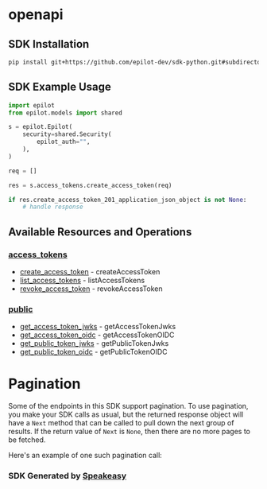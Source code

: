 # openapi

<!-- Start SDK Installation -->
## SDK Installation

```bash
pip install git+https://github.com/epilot-dev/sdk-python.git#subdirectory=access_token
```
<!-- End SDK Installation -->

## SDK Example Usage
<!-- Start SDK Example Usage -->
```python
import epilot
from epilot.models import shared

s = epilot.Epilot(
    security=shared.Security(
        epilot_auth="",
    ),
)

req = []

res = s.access_tokens.create_access_token(req)

if res.create_access_token_201_application_json_object is not None:
    # handle response
```
<!-- End SDK Example Usage -->

<!-- Start SDK Available Operations -->
## Available Resources and Operations


### [access_tokens](docs/sdks/accesstokens/README.md)

* [create_access_token](docs/sdks/accesstokens/README.md#create_access_token) - createAccessToken
* [list_access_tokens](docs/sdks/accesstokens/README.md#list_access_tokens) - listAccessTokens
* [revoke_access_token](docs/sdks/accesstokens/README.md#revoke_access_token) - revokeAccessToken

### [public](docs/sdks/public/README.md)

* [get_access_token_jwks](docs/sdks/public/README.md#get_access_token_jwks) - getAccessTokenJwks
* [get_access_token_oidc](docs/sdks/public/README.md#get_access_token_oidc) - getAccessTokenOIDC
* [get_public_token_jwks](docs/sdks/public/README.md#get_public_token_jwks) - getPublicTokenJwks
* [get_public_token_oidc](docs/sdks/public/README.md#get_public_token_oidc) - getPublicTokenOIDC
<!-- End SDK Available Operations -->



<!-- Start Dev Containers -->

<!-- End Dev Containers -->



<!-- Start Pagination -->
# Pagination

Some of the endpoints in this SDK support pagination. To use pagination, you make your SDK calls as usual, but the
returned response object will have a `Next` method that can be called to pull down the next group of results. If the
return value of `Next` is `None`, then there are no more pages to be fetched.

Here's an example of one such pagination call:
<!-- End Pagination -->

<!-- Placeholder for Future Speakeasy SDK Sections -->



### SDK Generated by [Speakeasy](https://docs.speakeasyapi.dev/docs/using-speakeasy/client-sdks)
